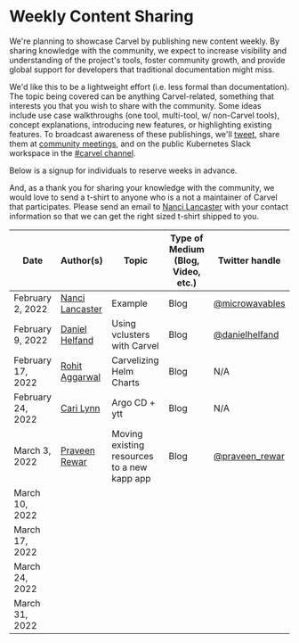 # Weekly Content Sharing
We're planning to showcase Carvel by publishing new content weekly. By sharing knowledge with the community, we expect to increase visibility and understanding of the project's tools, foster community growth, and provide global support for developers that traditional documentation might miss.

We'd like this to be a lightweight effort (i.e. less formal than documentation). The topic being covered can be anything Carvel-related, something that interests you that you wish to share with the community. Some ideas include use case walkthroughs (one tool, multi-tool, w/ non-Carvel tools), concept explanations, introducing new features, or highlighting existing features. To broadcast awareness of these publishings, we'll [tweet](https://twitter.com/carvel_dev), share them at [community meetings](https://hackmd.io/F7g3RT2hR3OcIh-Iznk2hw), and on the public Kubernetes Slack workspace in the [#carvel channel](https://kubernetes.slack.com/archives/CH8KCCKA5).

Below is a signup for individuals to reserve weeks in advance. 

And, as a thank you for sharing your knowledge with the community, we would love to send a t-shirt to anyone who is a not a maintainer of Carvel that participates. Please send an email to [Nanci Lancaster](mailto:nancil@vmware.com) with your contact information so that we can get the right sized t-shirt shipped to you.

| Date | Author(s) | Topic | Type of Medium (Blog, Video, etc.) | Twitter handle |
| --- | --- | --- | --- | --- |
| February 2, 2022 | [Nanci Lancaster](https://github.com/microwavables) | Example | Blog | [@microwavables](https://twitter.com/microwavables) |
| February 9, 2022 | [Daniel Helfand](https://github.com/danielhelfand)| Using vclusters with Carvel | Blog | [@danielhelfand](https://twitter.com/danielhelfand) |
| February 17, 2022 | [Rohit Aggarwal](https://github.com/rohitagg2020) | Carvelizing Helm Charts| Blog | N/A |
| February 24, 2022 | [Cari Lynn](https://github.com/cari-lynn)| Argo CD + ytt | Blog | N/A |
| March 3, 2022 | [Praveen Rewar](https://github.com/praveenrewar) | Moving existing resources to a new kapp app | Blog | [@praveen_rewar](https://twitter.com/praveen_rewar) |
| March 10, 2022 | | |
| March 17, 2022 | | |
| March 24, 2022 | | |
| March 31, 2022 | | |
